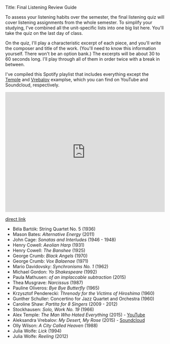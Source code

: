 Title: Final Listening Review Guide

To assess your listening habits over the semester, the final listening quiz will cover listening assignments from the whole semester. To simplify your studying, I've combined all the unit-specific lists into one big list here. You'll take the quiz on the last day of class.

On the quiz, I'll play a characteristic excerpt of each piece, and you'll write the composer and title of the work. (You'll need to know this information yourself. There won't be an option bank.) The excerpts will be about 30 to 60 seconds long. I'll play through all of them in order twice with a break in between.

I've compiled this Spotify playlist that includes everything except the [Temple](https://youtu.be/ieatSGff-rE) and [Vrebalov](https://soundcloud.com/kronosquartet/aleksandra-vrebalov-my-desert-my-rose) examplse, which you can find on YouTube and Soundcloud, respectively.

<iframe src="https://open.spotify.com/embed/user/davemacdo/playlist/1GMkxatx5yiaHANnp1Rc9M" width="100%" height="380" frameborder="0" allowtransparency="true" allow="encrypted-media"></iframe>

[direct link](https://open.spotify.com/user/davemacdo/playlist/1GMkxatx5yiaHANnp1Rc9M)

- Béla Bartók: String Quartet No. 5 (1936)
- Mason Bates: _Alternative Energy_ (2011)
- John Cage: _Sonatas and Interludes_ (1946 - 1948)
- Henry Cowell: _Aeolian Harp_ (1931)
- Henry Cowell: _The Banshee_ (1925)
- George Crumb: _Black Angels_ (1970)
- George Crumb: _Vox Balaenae_ (1971)
- Mario Davidovsky: _Synchronisms No. 1_ (1962)
- Michael Gordon: _Yo Shakespeare_ (1992)
- Paula Mathusen: _of an implaccable subtraction_ (2015)
- Thea Musgrave: _Narcissus_ (1987)
- Pauline Oliveros: _Bye Bye Butterfly_ (1965)
- Krzysztof Penderecki: _Threnody for the Victims of Hiroshima_ (1960)
- Gunther Schuller: Concertino for Jazz Quartet and Orchestra (1960)
- Caroline Shaw: _Partita for 8 Singers_ (2009 - 2012)
- Stockhausen: _Solo, Work No. 19_ (1966)
- Alex Temple: _The Man Who Hated Everything_ (2015) - [YouTube](https://youtu.be/jz5lmcGsLFM)
- Aleksandra Vrebalov: _My Desert, My Rose_ (2015) - [Soundcloud](https://soundcloud.com/kronosquartet/aleksandra-vrebalov-my-desert-my-rose)
- Olly Wilson: _A City Called Heaven_ (1988)
- Julia Wolfe: _Lick_ (1994)
- Julia Wolfe: _Reeling_ (2012)
